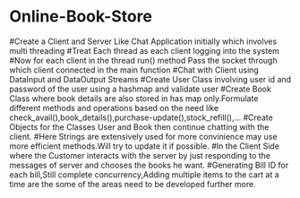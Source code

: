# Online-Book-Store
#Create a Client and Server Like Chat Application initially which involves multi threading
#Treat Each thread as each client logging into the system
#Now for each client in the thread run() method Pass the socket through which client connected in the main function
#Chat with Client using DataInput and DataOutput Streams
#Create User Class involving user id and password of the user using a hashmap and validate user
#Create Book Class where book details are also stored in has map only.Formulate different methods and operations based on the need like check_avail(),book_details(),purchase-update(),stock_refill(),...
#Create Objects for the Classes User and Book then continue chatting with the client.
#Here Strings are extensively used for more convinience may use more efficient methods.Will try to update it if possible.
#In the Client Side where the Customer interacts with the server by just responding to the messages of server and chooses the books he want.
#Generating Bill ID for each bill,Still complete concurrency,Adding multiple items to the cart at a time are the some of the areas need to be developed further more.
